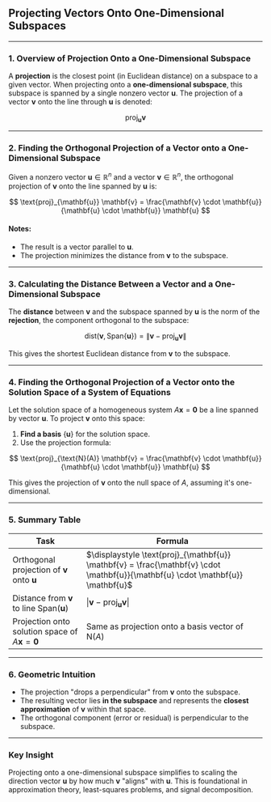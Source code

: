 ## **Projecting Vectors Onto One-Dimensional Subspaces**

---

### **1. Overview of Projection Onto a One-Dimensional Subspace**

A **projection** is the closest point (in Euclidean distance) on a subspace to a given vector. 
When projecting onto a **one-dimensional subspace**, this subspace is spanned by a single nonzero vector $`\mathbf{u}`$. 
The projection of a vector $`\mathbf{v}`$ onto the line through $`\mathbf{u}`$ is denoted:

$$
\text{proj}_{\mathbf{u}} \mathbf{v}
$$

---

### **2. Finding the Orthogonal Projection of a Vector onto a One-Dimensional Subspace**

Given a nonzero vector $`\mathbf{u} \in \mathbb{R}^n`$ and a vector $`\mathbf{v} \in \mathbb{R}^n`$, 
the orthogonal projection of $`\mathbf{v}`$ onto the line spanned by $`\mathbf{u}`$ is:

$$
\text{proj}_{\mathbf{u}} \mathbf{v} = \frac{\mathbf{v} \cdot \mathbf{u}}{\mathbf{u} \cdot \mathbf{u}} \mathbf{u}
$$

#### Notes:

* The result is a vector parallel to $`\mathbf{u}`$.
* The projection minimizes the distance from $`\mathbf{v}`$ to the subspace.

---

### **3. Calculating the Distance Between a Vector and a One-Dimensional Subspace**

The **distance** between $`\mathbf{v}`$ and the subspace spanned by $`\mathbf{u}`$ is the norm of the **rejection**, the component orthogonal to the subspace:

$$
\text{dist}(\mathbf{v}, \text{Span}\{\mathbf{u}\}) = \left\| \mathbf{v} - \text{proj}_{\mathbf{u}} \mathbf{v} \right\|
$$

This gives the shortest Euclidean distance from $`\mathbf{v}`$ to the subspace.

---

### **4. Finding the Orthogonal Projection of a Vector onto the Solution Space of a System of Equations**

Let the solution space of a homogeneous system $`A\mathbf{x} = \mathbf{0}`$ be a line spanned by vector $`\mathbf{u}`$. 
To project $`\mathbf{v}`$ onto this space:

1. **Find a basis** $`\{\mathbf{u}\}`$ for the solution space.
2. Use the projection formula:

$$
\text{proj}_{\text{N}(A)} \mathbf{v} = \frac{\mathbf{v} \cdot \mathbf{u}}{\mathbf{u} \cdot \mathbf{u}} \mathbf{u}
$$

This gives the projection of $`\mathbf{v}`$ onto the null space of $A$, assuming it's one-dimensional.

---

### **5. Summary Table**

| Task                                                         | Formula                                                                                                                          |
| ------------------------------------------------------------ | -------------------------------------------------------------------------------------------------------------------------------- |
| Orthogonal projection of $`\mathbf{v}`$ onto $`\mathbf{u}`$      | $`\displaystyle \text{proj}_{\mathbf{u}} \mathbf{v} = \frac{\mathbf{v} \cdot \mathbf{u}}{\mathbf{u} \cdot \mathbf{u}} \mathbf{u}`$ |
| Distance from $`\mathbf{v}`$ to line $`\text{Span}(\mathbf{u})`$ | $`\left\| \mathbf{v} - \text{proj}_{\mathbf{u}} \mathbf{v} \right\|`$                                                              |
| Projection onto solution space of $`A\mathbf{x} = \mathbf{0}`$ | Same as projection onto a basis vector of $`\text{N}(A)`$                                                                          |

---

### **6. Geometric Intuition**

* The projection "drops a perpendicular" from $`\mathbf{v}`$ onto the subspace.
* The resulting vector lies **in the subspace** and represents the **closest approximation** of $`\mathbf{v}`$ within that space.
* The orthogonal component (error or residual) is perpendicular to the subspace.

---

### **Key Insight**

Projecting onto a one-dimensional subspace simplifies to scaling the direction vector $`\mathbf{u}`$ by 
how much $`\mathbf{v}`$ "aligns" with $`\mathbf{u}`$. This is foundational in approximation theory, least-squares problems, and signal decomposition.
